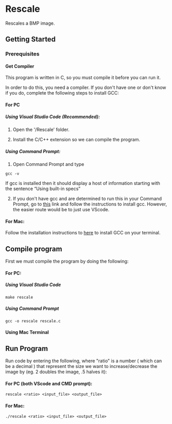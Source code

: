 # Rescale

Rescales a BMP image.

## Getting Started

### Prerequisites 

#### Get Compiler

This program is written in C, so you must compile it before you can run it.

In order to do this, you need a compiler. If you don't have one or don't know if you do, complete the following steps to install GCC:

#### For PC

##### Using Visual Studio Code (Recommended):

1. Open the '/Rescale' folder.

2. Install the C/C++ extension so we can compile the program.


##### Using Command Prompt:

1. Open Command Prompt and type
```
gcc -v
```
If gcc is installed then it should display a host of information starting with the sentence “Using built-in specs”

2. If you don't have gcc and are determined to run this in your Command Prompt, go to [this](https://preshing.com/20141108/how-to-install-the-latest-gcc-on-windows/ "Install GCC") link and follow the instructions to install gcc. However, the easier route would be to just use VScode.

#### For Mac:

Follow the installation instructions to [here](https://www.mkyong.com/mac/how-to-install-gcc-compiler-on-mac-os-x/ "Install GCC") to install GCC on your terminal.

## Compile program 

First we must compile the program by doing the following:

#### For PC:

##### Using Visual Studio Code

```
make rescale
```

##### Using Command Prompt

```
gcc -o rescale rescale.c
```

#### Using Mac Terminal

## Run Program

Run code by entering the following, where "ratio" is a number ( which can be a decimal ) that represent the size we want to increase/decrease the image by (eg. 2 doubles the image, .5 halves it):

#### For PC (both VScode and CMD prompt):

```
rescale <ratio> <input_file> <output_file>
```

#### For Mac:

```
./rescale <ratio> <input_file> <output_file>
```
